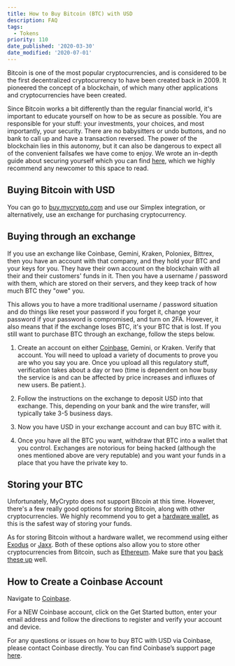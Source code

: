 ```yaml
---
title: How to Buy Bitcoin (BTC) with USD
description: FAQ
tags:
  - Tokens
priority: 110
date_published: '2020-03-30'
date_modified: '2020-07-01'
---
```


Bitcoin is one of the most popular cryptocurrencies, and is considered to be the first decentralized cryptocurrency to have been created back in 2009. It pioneered the concept of a blockchain, of which many other applications and cryptocurrencies have been created.

Since Bitcoin works a bit differently than the regular financial world, it's important to educate yourself on how to be as secure as possible. You are responsible for your stuff: your investments, your choices, and most importantly, your security. There are no babysitters or undo buttons, and no bank to call up and have a transaction reversed. The power of the blockchain lies in this autonomy, but it can also be dangerous to expect all of the convenient failsafes we have come to enjoy. We wrote an in-depth guide about securing yourself which you can find [here](/staying-safe/protecting-yourself-and-your-funds), which we highly recommend any newcomer to this space to read.

## Buying Bitcoin with USD

You can go to [buy.mycrypto.com](https://buy.mycrypto.com/) and use our Simplex integration, or alternatively, use an exchange for purchasing cryptocurrency.

## Buying through an exchange

If you use an exchange like Coinbase, Gemini, Kraken, Poloniex, Bittrex, then you have an account with that company, and they hold your BTC and your keys for you. They have their own account on the blockchain with all their and their customers' funds in it. Then you have a username / password with them, which are stored on their servers, and they keep track of how much BTC they "owe" you.

This allows you to have a  more traditional username / password situation and do things like reset your password if you forget it, change your password if your password is compromised, and turn on 2FA. However, it also means that if the exchange loses BTC, it's your BTC that is lost. If you still want to purchase BTC through an exchange, follow the steps below.

1. Create an account on either [Coinbase](https://coinbase-consumer.sjv.io/0aAeR), Gemini, or Kraken.
Verify that account. You will need to upload a variety of documents to prove you are who you say you are. Once you upload all this regulatory stuff, verification takes about a day or two (time is dependent on how busy the service is and can be affected by price increases and influxes of new users. Be patient.).

2. Follow the instructions on the exchange to deposit USD into that exchange. This, depending on your bank and the wire transfer, will typically take 3-5 business days.

3. Now you have USD in your exchange account and can buy BTC with it.

4. Once you have all the BTC you want, withdraw that BTC into a wallet that you control. Exchanges are notorious for being hacked (although the ones mentioned above are very reputable) and you want your funds in a place that you have the private key to.

## Storing your BTC

Unfortunately, MyCrypto does not support Bitcoin at this time. However, there's a few really good options for storing Bitcoin, along with other cryptocurrencies. We highly recommend you to get a [hardware wallet](/staying-safe/hardware-wallet-recommendations), as this is the safest way of storing your funds.

As for storing Bitcoin without a hardware wallet, we recommend using either [Exodus](https://www.exodus.io/) or [Jaxx](https://jaxx.io/). Both of these options also allow you to store other cryptocurrencies from Bitcoin, such as [Ethereum](/how-to/getting-started/how-to-buy-eth-with-usd). Make sure that you [back these up](/how-to/backup-restore/how-to-save-back-up-your-wallet) well.

## How to Create a Coinbase Account

Navigate to [Coinbase](https://coinbase-consumer.sjv.io/0aAeR).

For a NEW Coinbase account, click on the Get Started button, enter your email address and follow the directions to register and verify your account and device.

For any questions or issues on how to buy BTC with USD via Coinbase, please contact Coinbase directly. You can find Coinbase’s support page [here](https://support.coinbase.com/).
